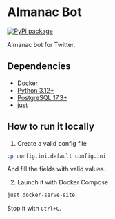 Almanac Bot
===========

[![PyPi package](https://img.shields.io/pypi/v/almanac-bot.svg)](https://pypi.python.org/pypi/almanac-bot)

Almanac bot for Twitter.

## Dependencies
* [Docker](https://www.docker.com/)
* [Python 3.12+](https://www.python.org/)
* [PostgreSQL 17.3+](https://www.postgresql.org/)
* [just](https://just.systems/)

## How to run it locally
1. Create a valid config file
```sh
cp config.ini.default config.ini
```

And fill the fields with valid values.

2. Launch it with Docker Compose
```sh
just docker-serve-site
```

Stop it with `Ctrl+C`.
